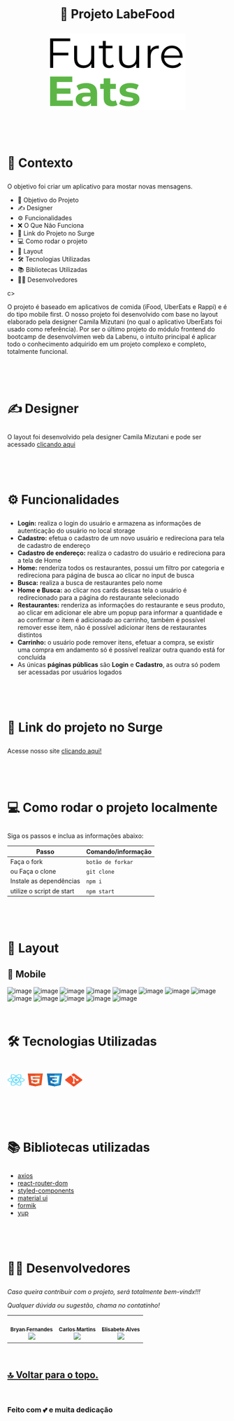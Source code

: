 <h1 align="center">
    <br>
    <p align="center" style="font-weight: bold;">🚀 Projeto LabeFood </p>
</h1>

<center>
   <img src="./src/assets/logo.png" />
</center
  
<br>

<h1>
    <br>
    <p style="font-weight: bold;">🧠 Contexto</p>
</h1>

O objetivo foi criar um aplicativo para mostar novas mensagens.

- 🎯 Objetivo do Projeto
- ✍️ Designer
- ⚙️ Funcionalidades
- ❌ O Que Não Funciona
- 🔗 Link do Projeto no Surge
- 💻 Como rodar o projeto
- 🎨 Layout
- 🛠️ Tecnologias Utilizadas
- 📚 Bibliotecas Utilizadas
- 👨‍💻 Desenvolvedores

c>

O projeto é baseado em aplicativos de comida (iFood, UberEats e Rappi) e é do tipo mobile first. O nosso projeto foi desenvolvido com base no layout elaborado pela designer Camila Mizutani (no qual o aplicativo UberEats foi usado como referência). Por ser o último projeto do módulo frontend do bootcamp de desenvolvimen web da Labenu, o intuito principal é aplicar todo o conhecimento adquirido em um projeto complexo e completo, totalmente funcional.

<h1>
    <br>
    <p style="font-weight: bold;">✍️ Designer</p>
</h1>

O layout foi desenvolvido pela designer Camila Mizutani e pode ser acessado [clicando aqui](https://scene.zeplin.io/project/5dcc566ddc1332bf7fb4f450)

<h1>
  <br>
    <p style="font-weight: bold;">⚙️ Funcionalidades</p>
</h1>

- **Login:** realiza o login do usuário e armazena as informações de autenticação do usuário no local storage
- **Cadastro:** efetua o cadastro de um novo usuário e redireciona para tela de cadastro de endereço
- **Cadastro de endereço:** realiza o cadastro do usuário e redireciona para a tela de Home
- **Home:** renderiza todos os restaurantes, possui um filtro por categoria e redireciona para página de busca ao clicar no input de busca
- **Busca:** realiza a busca de restaurantes pelo nome
- **Home e Busca:** ao clicar nos cards dessas tela o usuário é redirecionado para a página do restaurante selecionado
- **Restaurantes:** renderiza as informações do restaurante e seus produto, ao clicar em adicionar ele abre um popup para informar a quantidade e ao confirmar o item é adicionado ao carrinho, também é possível remover esse item, não é possível adicionar itens de restaurantes distintos
- **Carrinho:** o usuário pode remover itens, efetuar a compra, se existir uma compra em andamento só é possível realizar outra quando está for concluída
- As únicas **páginas públicas** são **Login** e **Cadastro**, as outra só podem ser acessadas por usuários logados

<h1>
    <br>
    <p style="font-weight: bold;">🔗 Link do projeto no Surge</p>
</h1>

Acesse nosso site [clicando aqui!](https://cheap-sign.surge.sh)

<h1>
    <br>
    <p style="font-weight: bold;">💻 Como rodar o projeto localmente</p>
</h1>

Siga os passos e inclua as informações abaixo:

| Passo                     | Comando/informação |
| ------------------------- | ------------------ |
| Faça o fork               | `botão de forkar`  |
| ou Faça o clone           | `git clone`        |
| Instale as dependências   | `npm i`            |
| utilize o script de start | `npm start`        |

<h1>
    <br>
    <p style="font-weight: bold;">🎨 Layout</p>
</h1>

## 📱 Mobile

![image](https://user-images.githubusercontent.com/79269477/181590641-4d308e67-395a-4afd-b397-b146dc207ede.png)
![image](https://user-images.githubusercontent.com/79269477/181591209-7fffbc72-bc67-45e4-a0a3-6765a37613ba.png)
![image](https://user-images.githubusercontent.com/79269477/181591447-8c9db7b2-61d8-4a1a-bc9e-3f0be7c2a0a3.png)
![image](https://user-images.githubusercontent.com/79269477/181592129-da4d7b69-b926-43ad-8461-aa06f623d988.png)
![image](https://user-images.githubusercontent.com/79269477/181592980-4c295481-d6c3-4389-99f3-c50e3b4690f4.png)
![image](https://user-images.githubusercontent.com/79269477/181593518-d78109d5-504a-44d8-95f3-0366a535d3f0.png)
![image](https://user-images.githubusercontent.com/79269477/181593291-1556ef54-23f6-4ac1-9bbb-ccaa7ebc70cf.png)
![image](https://user-images.githubusercontent.com/79269477/181594051-6d9fd689-1794-4620-812c-59e28ee9c9bd.png)
![image](https://user-images.githubusercontent.com/79269477/181594195-2b506ccb-6bb9-40b3-b00d-18e910ced6d2.png)
![image](https://user-images.githubusercontent.com/79269477/181599035-27d29e6c-0305-4235-83ee-6a0e1d301aed.png)
![image](https://user-images.githubusercontent.com/79269477/181595566-004c985b-2a07-4acb-8170-19ef3f342fc8.png)
![image](https://user-images.githubusercontent.com/79269477/181594639-a8741087-7a72-4738-9f3a-9420a4d505d5.png)
![image](https://user-images.githubusercontent.com/79269477/181595990-77ebc773-05ca-4e98-af3c-b91782d24a20.png)

<br>

<h1>
    <p style=" font-weight: bold;">🛠️ Tecnologias Utilizadas</p>
</h1>

 <div style="display: inline_block"><br>
 
  <img align="center" alt="React" height="30" width="40" src="https://raw.githubusercontent.com/devicons/devicon/master/icons/react/react-original.svg">
  <img align="center" alt="HTML" height="30" width="40" src="https://raw.githubusercontent.com/devicons/devicon/master/icons/html5/html5-original.svg">
  <img align="center" alt="CSS" height="30" width="40" src="https://raw.githubusercontent.com/devicons/devicon/master/icons/css3/css3-original.svg">
  <img align="center" alt="Git" height="30" width="40" src="https://raw.githubusercontent.com/devicons/devicon/master/icons/git/git-original.svg">
 
</div>

<br>

<h1>
    <br>
    <p style=" font-weight: bold;">📚 Bibliotecas utilizadas</p>
</h1>

- [axios](https://github.com/axios/axios)
- [react-router-dom](https://v5.reactrouter.com/)
- [styled-components](https://styled-components.com/)
- [material ui](https://mui.com/)
- [formik](https://formik.org/)
- [yup](https://github.com/jquense/yup)

<h1>
    <br>
    <p style=" font-weight: bold;">👨‍💻 Desenvolvedores</p>
</h1>

<table>

_Caso queira contribuir com o projeto, será totalmente bem-vindx!!!_

_Qualquer dúvida ou sugestão, chama no contatinho!_

  <tr>   
    <td align="center"><a href="https://github.com/pedrocesarp"><img style="border-radius: 50%;" src="https://avatars.githubusercontent.com/u/65303066?v=4" width="100px;" alt=""/><br /><sub><b>Bryan Fernandes</b></sub></a><br /> <a href="https://www.linkedin.com/in/bryan-fernandes-de-oliveira-8085671a8/"> <img src="https://img.shields.io/badge/LinkedIn-0077B5?style=for-the-badge&logo=linkedin&logoColor=white" /></a></td>  
    <td align="center"><a href="https://https://github.com/CarlosToledoMartins"><img style="border-radius: 50%;" src="https://avatars.githubusercontent.com/u/62177926?v=4" width="100px;" alt=""/><br /><sub><b>Carlos Martins</b></sub></a><br /> <a href="https://www.linkedin.com/in/carlos-augusto-toledo-martins-5000b5a6/"> <img src="https://img.shields.io/badge/LinkedIn-0077B5?style=for-the-badge&logo=linkedin&logoColor=white" /></a></td>  
    <td align="center"><a href="https://github.com/elisabetealves"><img style="border-radius: 50%;" src="https://unavatar.now.sh/github/elisabetealves" width="100px;" alt=""/><br /><sub><b>Elisabete Alves</b></sub></a><br /><a href="https://www.linkedin.com/in/elisabete-a-santos/"> <img src="https://img.shields.io/badge/LinkedIn-0077B5?style=for-the-badge&logo=linkedin&logoColor=white" /></a> </td>   
  </tr>
  
</table>

<br>

<h2>
  <a href='#top'>🔝 Voltar para o topo.</a>
</h2>

<br>

### Feito com 💕 e muita dedicação
